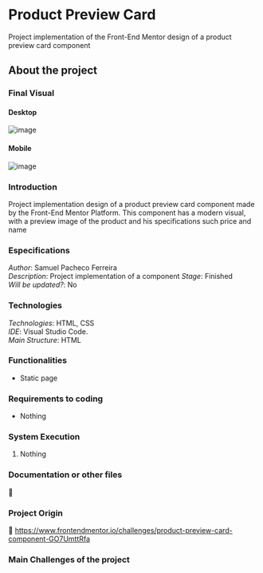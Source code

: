 # Product Preview Card
Project implementation of the Front-End Mentor design of a product preview card component  

## About the project

### Final Visual

#### Desktop

![image](https://user-images.githubusercontent.com/61472839/201497236-dd06a120-37fd-4855-8d7a-75d8863aa33f.png)

#### Mobile

![image](https://user-images.githubusercontent.com/61472839/201497252-28e1f98a-7963-4d58-ac51-0d49030e7bdd.png)


### Introduction
Project implementation design of a product preview card component made by the Front-End Mentor Platform. This component has a modern visual, with a preview image of the product and his specifications such price and name


### Especifications
*Author*: Samuel Pacheco Ferreira    
*Description*: Project implementation of a component
*Stage*: Finished     
*Will be updated?*: No        

### Technologies
*Technologies*: HTML, CSS     
*IDE*: Visual Studio Code.      
*Main Structure*: HTML   

### Functionalities
* Static page

### Requirements to coding
* Nothing

### System Execution
1. Nothing

### Documentation or other files
:link: 

### Project Origin
:link: https://www.frontendmentor.io/challenges/product-preview-card-component-GO7UmttRfa

### Main Challenges of the project






